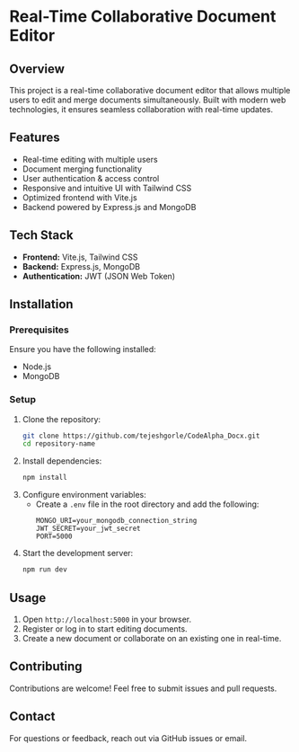# Real-Time Collaborative Document Editor

## Overview
This project is a real-time collaborative document editor that allows multiple users to edit and merge documents simultaneously. Built with modern web technologies, it ensures seamless collaboration with real-time updates.

## Features
- Real-time editing with multiple users
- Document merging functionality
- User authentication & access control
- Responsive and intuitive UI with Tailwind CSS
- Optimized frontend with Vite.js
- Backend powered by Express.js and MongoDB

## Tech Stack
- **Frontend:** Vite.js, Tailwind CSS
- **Backend:** Express.js, MongoDB
- **Authentication:** JWT (JSON Web Token)

## Installation
### Prerequisites
Ensure you have the following installed:
- Node.js
- MongoDB

### Setup
1. Clone the repository:
   ```sh
   git clone https://github.com/tejeshgorle/CodeAlpha_Docx.git
   cd repository-name
   ```
2. Install dependencies:
   ```sh
   npm install
   ```
3. Configure environment variables:
   - Create a `.env` file in the root directory and add the following:
     ```env
     MONGO_URI=your_mongodb_connection_string
     JWT_SECRET=your_jwt_secret
     PORT=5000
     ```
4. Start the development server:
   ```sh
   npm run dev
   ```

## Usage
1. Open `http://localhost:5000` in your browser.
2. Register or log in to start editing documents.
3. Create a new document or collaborate on an existing one in real-time.

## Contributing
Contributions are welcome! Feel free to submit issues and pull requests.

## Contact
For questions or feedback, reach out via GitHub issues or email.

